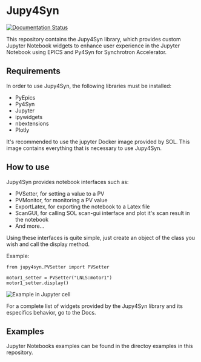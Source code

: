 # Jupy4Syn

[![Documentation Status](https://readthedocs.org/projects/jupy4syn/badge/?version=latest)](https://jupy4syn.readthedocs.io/en/latest/?badge=latest)

This repository contains the Jupy4Syn library, which provides custom Jupyter Notebook widgets to enhance user experience in the Jupyter Notebook using EPICS and Py4Syn for Synchrotron Accelerator.

## Requirements
In order to use Jupy4Syn, the following libraries must be installed:
* PyEpics
* Py4Syn
* Jupyter
* ipywidgets
* nbextensions
* Plotly

It's recommended to use the jupyter Docker image provided by SOL. This image contains everything that is necessary to use Jupy4Syn.

## How to use
 Jupy4Syn provides notebook interfaces such as:
 * PVSetter, for setting a value to a PV
 * PVMonitor, for monitoring a PV value
 * ExportLatex, for exporting the notebook to a Latex file
 * ScanGUI, for calling SOL scan-gui interface and plot it's scan result in the notebook
 * And more...

 Using these interfaces is quite simple, just create an object of the class you wish and call the display method.

Example:

```
from jupy4syn.PVSetter import PVSetter

motor1_setter = PVSetter("LNLS:motor1")
motor1_setter.display()
```

![Example in Jupyter cell](files/img/example.png)

For a complete list of widgets provided by the Jupy4Syn library and its especifics behavior, go to the Docs.

## Examples

Jupyter Notebooks examples can be found in the directoy examples in this repository.
